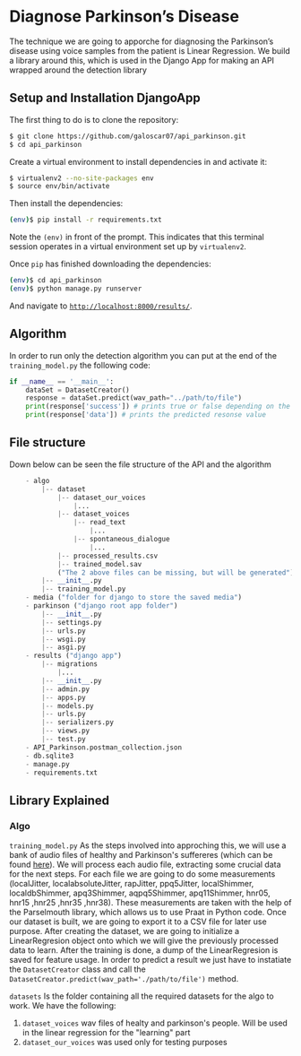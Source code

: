# Diagnose Parkinson’s Disease

The technique we are going to apporche for diagnosing the Parkinson’s disease using voice samples from the patient is Linear Regression.
We build a library around this, which is used in the Django App for making an API wrapped around the detection library

## Setup and Installation DjangoApp

The first thing to do is to clone the repository:

```sh
$ git clone https://github.com/galoscar07/api_parkinson.git
$ cd api_parkinson
```

Create a virtual environment to install dependencies in and activate it:

```sh
$ virtualenv2 --no-site-packages env
$ source env/bin/activate
```

Then install the dependencies:

```sh
(env)$ pip install -r requirements.txt
```
Note the `(env)` in front of the prompt. This indicates that this terminal
session operates in a virtual environment set up by `virtualenv2`.

Once `pip` has finished downloading the dependencies:
```sh
(env)$ cd api_parkinson
(env)$ python manage.py runserver
```
And navigate to [`http://localhost:8000/results/`]('http://127.0.0.1:8000/results/').

## Algorithm

In order to run only the detection algorithm you can put at the end of the `training_model.py` the following code:
```py
if __name__ == '__main__':
    dataSet = DatasetCreator()
    response = dataSet.predict(wav_path="../path/to/file")
    print(response['success']) # prints true or false depending on the prediction
    print(response['data']) # prints the predicted resonse value
```

## File structure
Down below can be seen the file structure of the API and the algorithm
```py
    - algo
        |-- dataset
            |-- dataset_our_voices
                |...
            |-- dataset_voices
                |-- read_text
                    |...
                |-- spontaneous_dialogue
                    |...
            |-- processed_results.csv
            |-- trained_model.sav
            ("The 2 above files can be missing, but will be generated")
        |-- __init__.py
        |-- training_model.py
    - media ("folder for django to store the saved media")
    - parkinson ("django root app folder")
        |-- __init__.py
        |-- settings.py
        |-- urls.py
        |-- wsgi.py
        |-- asgi.py
    - results ("django app")
        |-- migrations
            |...
        |-- __init__.py
        |-- admin.py
        |-- apps.py
        |-- models.py
        |-- urls.py
        |-- serializers.py
        |-- views.py
        |-- test.py
    - API_Parkinson.postman_collection.json
    - db.sqlite3
    - manage.py
    - requirements.txt
```

## Library Explained
### Algo
```training_model.py```
As the steps involved into approching this, we will use a bank of audio files of healthy and Parkinson's suffereres (which can be found [here]('https://zenodo.org/record/2867216#.Ym6wWPNBxpT')). We will process each audio file, extracting some crucial data for the next steps. For each file we are going to do some measurements (localJitter, localabsoluteJitter, rapJitter, ppq5Jitter, localShimmer, localdbShimmer, apq3Shimmer, aqpq5Shimmer, apq11Shimmer, hnr05, hnr15 ,hnr25 ,hnr35 ,hnr38). These measurements are taken with the help of the Parselmouth library, which allows us to use Praat in Python code. Once our dataset is built, we are going to export it to a CSV file for later use purpose. After creating the dataset, we are going to initialize a LinearRegresion object onto which we will give the previously processed data to learn. After the training is done, a dump of the LinearRegresion is saved for feature usage. In order to predict a result we just have to instatiate the `DatasetCreator` class and call the `DatasetCreator.predict(wav_path='./path/to/file')` method.

 ```datasets```
 Is the folder containing all the required datasets for the algo to work. We have the following:
 1. `dataset_voices` wav files of healty and parkinson's people. Will be used in the linear regression for the "learning" part
 2. `dataset_our_voices` was used only for testing purposes


